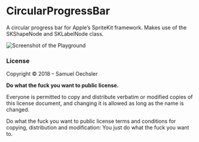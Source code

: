 # CircularProgressBar

A circular progress bar for Apple’s SpriteKit framework. 
Makes use of the SKShapeNode and SKLabelNode class.

![][image-1]

### License
Copyright © 2018 – Samuel Oechsler

**Do what the fuck you want to public license.** 

Everyone is permitted to copy and distribute verbatim or modified copies of this license document, and changing it is allowed as long as the name is changed. 

Do what the fuck you want to public license terms and conditions for copying, distribution and modification: 
You just do what the fuck you want to.

[image-1]:	./Screenshot.png "Screenshot of the Playground"
